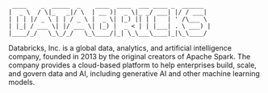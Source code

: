 ```
 ____    _  _____  _    ____  ____  ___ ____ _  ______  
|  _ \  / \|_   _|/ \  | __ )|  _ \|_ _/ ___| |/ / ___| 
| | | |/ _ \ | | / _ \ |  _ \| |_) || | |   | ' /\___ \ 
| |_| / ___ \| |/ ___ \| |_) |  _ < | | |___| . \ ___) |
|____/_/   \_\_/_/   \_\____/|_| \_\___\____|_|\_\____/
```

Databricks, Inc. is a global data, analytics, and artificial intelligence company, founded in 2013 by the original creators of Apache Spark. The company provides a cloud-based platform to help enterprises build, scale, and govern data and AI, including generative AI and other machine learning models.
